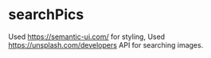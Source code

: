 # searchPics

Used https://semantic-ui.com/ for styling,
Used https://unsplash.com/developers API for searching images.
